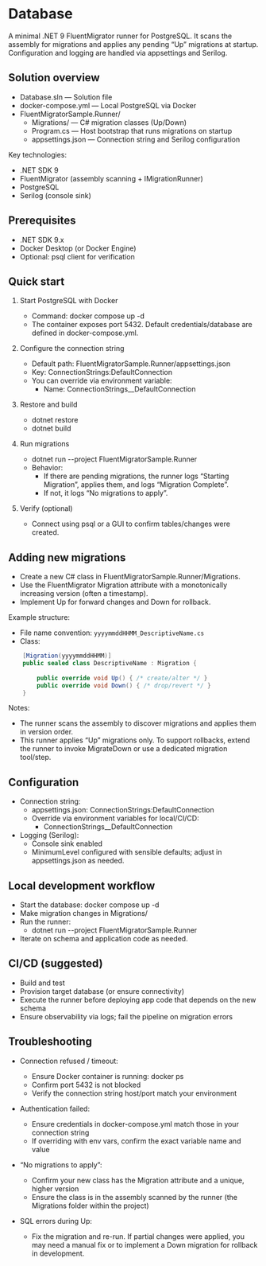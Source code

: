 # Database

A minimal .NET 9 FluentMigrator runner for PostgreSQL. It scans the assembly for migrations and applies any pending “Up” migrations at startup. Configuration and logging are
handled via appsettings and Serilog.

## Solution overview

- Database.sln — Solution file
- docker-compose.yml — Local PostgreSQL via Docker
- FluentMigratorSample.Runner/
    - Migrations/ — C# migration classes (Up/Down)
    - Program.cs — Host bootstrap that runs migrations on startup
    - appsettings.json — Connection string and Serilog configuration

Key technologies:

- .NET SDK 9
- FluentMigrator (assembly scanning + IMigrationRunner)
- PostgreSQL
- Serilog (console sink)

## Prerequisites

- .NET SDK 9.x
- Docker Desktop (or Docker Engine)
- Optional: psql client for verification

## Quick start

1) Start PostgreSQL with Docker
    - Command: docker compose up -d
    - The container exposes port 5432. Default credentials/database are defined in docker-compose.yml.

2) Configure the connection string
    - Default path: FluentMigratorSample.Runner/appsettings.json
    - Key: ConnectionStrings:DefaultConnection
    - You can override via environment variable:
        - Name: ConnectionStrings__DefaultConnection

3) Restore and build
    - dotnet restore
    - dotnet build

4) Run migrations
    - dotnet run --project FluentMigratorSample.Runner
    - Behavior:
        - If there are pending migrations, the runner logs “Starting Migration”, applies them, and logs “Migration Complete”.
        - If not, it logs “No migrations to apply”.

5) Verify (optional)
    - Connect using psql or a GUI to confirm tables/changes were created.

## Adding new migrations

- Create a new C# class in FluentMigratorSample.Runner/Migrations.
- Use the FluentMigrator Migration attribute with a monotonically increasing version (often a timestamp).
- Implement Up for forward changes and Down for rollback.

Example structure:

- File name convention: `yyyymmddHHMM_DescriptiveName.cs`
- Class:

```csharp
    [Migration(yyyymmddHHMM)] 
    public sealed class DescriptiveName : Migration {
    
        public override void Up() { /* create/alter */ }
        public override void Down() { /* drop/revert */ }
    }
  ```

Notes:

- The runner scans the assembly to discover migrations and applies them in version order.
- This runner applies “Up” migrations only. To support rollbacks, extend the runner to invoke MigrateDown or use a dedicated migration tool/step.

## Configuration

- Connection string:
    - appsettings.json: ConnectionStrings:DefaultConnection
    - Override via environment variables for local/CI/CD:
        - ConnectionStrings__DefaultConnection
- Logging (Serilog):
    - Console sink enabled
    - MinimumLevel configured with sensible defaults; adjust in appsettings.json as needed.

## Local development workflow

- Start the database: docker compose up -d
- Make migration changes in Migrations/
- Run the runner:
    - dotnet run --project FluentMigratorSample.Runner
- Iterate on schema and application code as needed.

## CI/CD (suggested)

- Build and test
- Provision target database (or ensure connectivity)
- Execute the runner before deploying app code that depends on the new schema
- Ensure observability via logs; fail the pipeline on migration errors

## Troubleshooting

- Connection refused / timeout:
    - Ensure Docker container is running: docker ps
    - Confirm port 5432 is not blocked
    - Verify the connection string host/port match your environment

- Authentication failed:
    - Ensure credentials in docker-compose.yml match those in your connection string
    - If overriding with env vars, confirm the exact variable name and value

- “No migrations to apply”:
    - Confirm your new class has the Migration attribute and a unique, higher version
    - Ensure the class is in the assembly scanned by the runner (the Migrations folder within the project)

- SQL errors during Up:
    - Fix the migration and re-run. If partial changes were applied, you may need a manual fix or to implement a Down migration for rollback in development.
